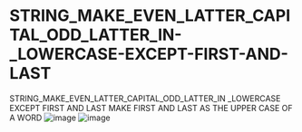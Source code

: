 # STRING_MAKE_EVEN_LATTER_CAPITAL_ODD_LATTER_IN-_LOWERCASE-EXCEPT-FIRST-AND-LAST
STRING_MAKE_EVEN_LATTER_CAPITAL_ODD_LATTER_IN _LOWERCASE EXCEPT FIRST AND LAST MAKE FIRST AND  LAST AS THE UPPER CASE OF A WORD
![image](https://user-images.githubusercontent.com/115396834/215314983-513f4a22-1ec8-4210-9189-3d4775a87ca2.png)
![image](https://user-images.githubusercontent.com/115396834/215314957-b65bbd85-544a-41ab-86e9-e856b4674c78.png)
